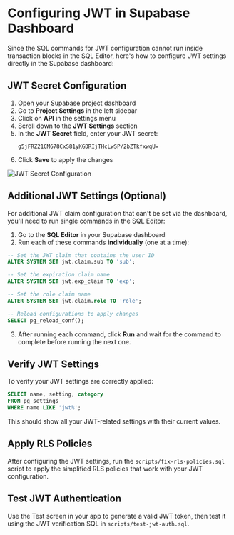 # Configuring JWT in Supabase Dashboard

Since the SQL commands for JWT configuration cannot run inside transaction blocks in the SQL Editor, here's how to configure JWT settings directly in the Supabase dashboard:

## JWT Secret Configuration

1. Open your Supabase project dashboard
2. Go to **Project Settings** in the left sidebar
3. Click on **API** in the settings menu
4. Scroll down to the **JWT Settings** section
5. In the **JWT Secret** field, enter your JWT secret:
   ```
   g5jFRZ21CM678CxS81yKGDRIjTHcLwSP/2bZTkfxwqU=
   ```
6. Click **Save** to apply the changes

![JWT Secret Configuration](https://i.imgur.com/example-image.png)

## Additional JWT Settings (Optional)

For additional JWT claim configuration that can't be set via the dashboard, you'll need to run single commands in the SQL Editor:

1. Go to the **SQL Editor** in your Supabase dashboard
2. Run each of these commands **individually** (one at a time):

```sql
-- Set the JWT claim that contains the user ID
ALTER SYSTEM SET jwt.claim.sub TO 'sub';
```

```sql
-- Set the expiration claim name
ALTER SYSTEM SET jwt.exp_claim TO 'exp';
```

```sql
-- Set the role claim name
ALTER SYSTEM SET jwt.claim.role TO 'role';
```

```sql
-- Reload configurations to apply changes
SELECT pg_reload_conf();
```

3. After running each command, click **Run** and wait for the command to complete before running the next one.

## Verify JWT Settings

To verify your JWT settings are correctly applied:

```sql
SELECT name, setting, category
FROM pg_settings
WHERE name LIKE 'jwt%';
```

This should show all your JWT-related settings with their current values.

## Apply RLS Policies

After configuring the JWT settings, run the `scripts/fix-rls-policies.sql` script to apply the simplified RLS policies that work with your JWT configuration.

## Test JWT Authentication

Use the Test screen in your app to generate a valid JWT token, then test it using the JWT verification SQL in `scripts/test-jwt-auth.sql`.
